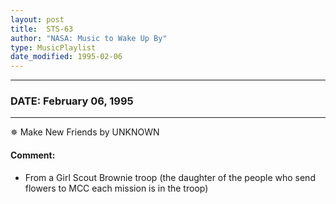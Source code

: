 ```yaml
---
layout: post
title:  STS-63
author: "NASA: Music to Wake Up By"
type: MusicPlaylist
date_modified: 1995-02-06
---
```


----
### DATE: February 06, 1995
----
✵ Make New Friends by UNKNOWN

#### Comment:
* From a Girl Scout Brownie troop (the daughter of the people who send flowers to MCC each mission is in the troop)

